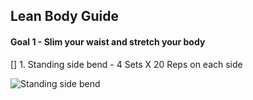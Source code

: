 ## Lean Body Guide
#### Goal 1 - Slim your waist and stretch your body
[] 1. Standing side bend - 4 Sets X 20 Reps on each side

![Standing side bend](https://i.pinimg.com/originals/2f/99/0c/2f990cb1c506615126817ff60fb4601e.gif)
